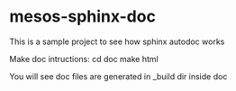 # mesos-sphinx-doc
This is a sample project to see how sphinx autodoc works

Make doc intructions:
  cd doc
  make html

You will see doc files are generated in _build dir inside doc
